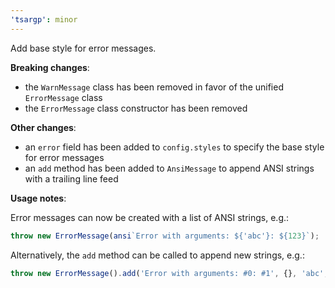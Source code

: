```yaml
---
'tsargp': minor
---
```


Add base style for error messages.

**Breaking changes**:

- the `WarnMessage` class has been removed in favor of the unified `ErrorMessage` class
- the `ErrorMessage` class constructor has been removed

**Other changes**:

- an `error` field has been added to `config.styles` to specify the base style for error messages
- an `add` method has been added to `AnsiMessage` to append ANSI strings with a trailing line feed

**Usage notes**:

Error messages can now be created with a list of ANSI strings, e.g.:

```ts
throw new ErrorMessage(ansi`Error with arguments: ${'abc'}: ${123}`);
```

Alternatively, the `add` method can be called to append new strings, e.g.:

```ts
throw new ErrorMessage().add('Error with arguments: #0: #1', {}, 'abc', 123);
```
